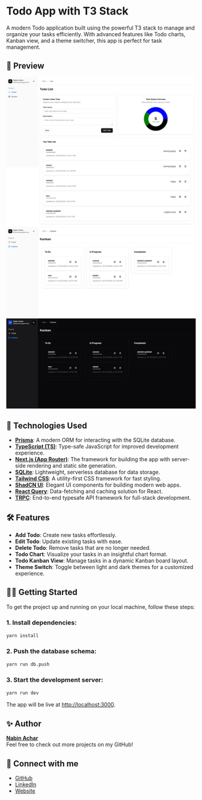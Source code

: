 # Todo App with T3 Stack

A modern Todo application built using the powerful T3 stack to manage and organize your tasks efficiently. With advanced features like Todo charts, Kanban view, and a theme switcher, this app is perfect for task management.


## 📸 Preview

![Home page](./1.png)
![Kanban](./2.png)
![Dark mode](./3.png)

## 🚀 Technologies Used

- **[Prisma](https://www.prisma.io/)**: A modern ORM for interacting with the SQLite database.
- **[TypeScript (TS)](https://www.typescriptlang.org/)**: Type-safe JavaScript for improved development experience.
- **[Next.js (App Router)](https://nextjs.org/docs/app)**: The framework for building the app with server-side rendering and static site generation.
- **[SQLite](https://www.sqlite.org/)**: Lightweight, serverless database for data storage.
- **[Tailwind CSS](https://tailwindcss.com/)**: A utility-first CSS framework for fast styling.
- **[ShadCN UI](https://github.com/shadcn/ui)**: Elegant UI components for building modern web apps.
- **[React Query](https://tanstack.com/query)**: Data-fetching and caching solution for React.
- **[TRPC](https://trpc.io/)**: End-to-end typesafe API framework for full-stack development.

## 🛠️ Features

- **Add Todo**: Create new tasks effortlessly.
- **Edit Todo**: Update existing tasks with ease.
- **Delete Todo**: Remove tasks that are no longer needed.
- **Todo Chart**: Visualize your tasks in an insightful chart format.
- **Todo Kanban View**: Manage tasks in a dynamic Kanban board layout.
- **Theme Switch**: Toggle between light and dark themes for a customized experience.

## 🏃‍♂️ Getting Started

To get the project up and running on your local machine, follow these steps:

### 1. Install dependencies:
```bash
yarn install
```

### 2. Push the database schema:
```bash
yarn run db.push
```

### 3. Start the development server:
```bash
yarn run dev
```

The app will be live at [http://localhost:3000](http://localhost:3000).

## ✨ Author

[**Nabin Achar**](https://github.com/acharnabin)  
Feel free to check out more projects on my GitHub!

## 🔗 Connect with me

- [GitHub](https://github.com/acharnabin)
- [LinkedIn](https://www.linkedin.com/in/nabin-achar-57570b202)
- [Website](https://thechotoprogrammer.vercel.app/)

